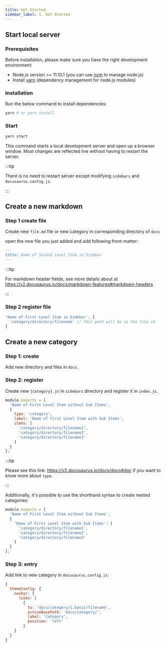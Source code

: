 ```yaml
---
title: Get Started
sidebar_label: 1. Get Started
---
```


## Start local server

### Prerequisites

Before installation, please make sure you have the right development environment:

- Node.js version >= 11.10.1 (you can use [nvm](https://github.com/nvm-sh/nvm) to manage node.js)
- Install [yarn](https://yarnpkg.com/en/docs/install#mac-stable) (dependency management for node.js modules)

### Installation

Run the below command to install dependencies:

```bash
yarn # or yarn install
```

### Start

```bash
yarn start
```

This command starts a local development server and open up a browser window. Most changes are reflected live without having to restart the server.

:::tip

There is no need to restart server except modifying `sidebars` and `docusaurus.config.js`.

:::

## Create a new markdown

### Step 1 create file

Create new `file.md` file or new category in corresponding directory of `docs`

open the new file you just added and add following front-matter:

```md
---
title: Name of Second Level Item in Sidebar
---
```

:::tip

For markdown header fields, see more details about at https://v2.docusaurus.io/docs/markdown-features#markdown-headers

:::

### Step 2 register file

```jsx title="sidebars/{category}.js"
'Name of First Level Item in Sidebar': [
  'category/directory/filename' // this path will be as the file id
]
```

## Create a new category

### Step 1: create

Add new directory and files in `docs`.

### Step 2: register

Create new `{category}.js` in `sidebars` directory and register it in `index.js`.

```js title="sidebars/{category}.js"
module.exports = [
  'Name of First Level Item without Sub Items',
  {
    type: 'category',
    label: 'Name of First Level Item with Sub Items',
    items: [
      'category/directory/filename1',
      'category/directory/filename2',
      'category/directory/filename3'
    ]
  }
];
```

:::tip

Please see this link: https://v2.docusaurus.io/docs/docs#doc if you want to know more about `type`.

:::

Additionally, it's possible to use the shorthand syntax to create nested categories:

```js title="sidebars/{category}.js"
module.exports = [
  'Name of First Level Item without Sub Items',
  {
    'Name of First Level Item with Sub Items': [
      'category/directory/filename1',
      'category/directory/filename2',
      'category/directory/filename3'
    ]
  }
];
```

### Step 3: entry

Add link to new category in `docusaurus.config.js`:

```js {6-9} title="docusaurus.config.js"
{
  themeConfig: {
    navbar: {
      links: [
        {
          to: 'docs/category/1.basic/filename',
          activeBasePath: 'docs/category/',
          label: 'Category',
          position: 'left'
        }
    }
  }
}
```
